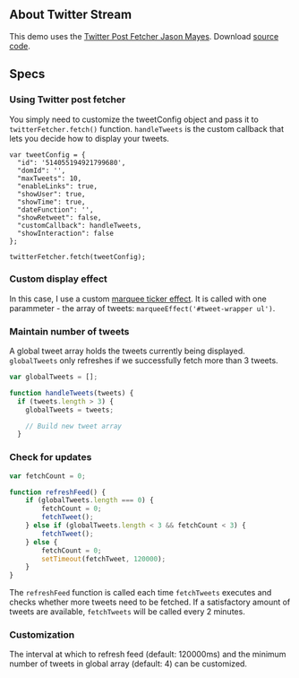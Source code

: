 ## About Twitter Stream
This demo uses the <a href="http://www.jasonmayes.com/projects/twitterApi/">Twitter Post Fetcher Jason Mayes</a>. Download <a href="https://twitter-custom-widget.herokuapp.com/js/twitter-post-fetcher.js">source code</a>.


## Specs
### Using Twitter post fetcher
You simply need to customize the tweetConfig object and pass it to `twitterFetcher.fetch()` function. `handleTweets` is the custom callback that lets you decide how to display your tweets.

```
var tweetConfig = {
  "id": '514055194921799680', 
  "domId": '',
  "maxTweets": 10,
  "enableLinks": true,
  "showUser": true,
  "showTime": true,
  "dateFunction": '',
  "showRetweet": false,
  "customCallback": handleTweets,
  "showInteraction": false
};

twitterFetcher.fetch(tweetConfig);
```

### Custom display effect
In this case, I use a custom <a href="https://twitter-custom-widget.herokuapp.com/js/script.js">marquee ticker effect</a>. It is called with one parammeter - the array of tweets: `marqueeEffect('#tweet-wrapper ul')`.


### Maintain number of tweets
A global tweet array holds the tweets currently being displayed. `globalTweets` only refreshes if we successfully fetch more than 3 tweets.

```javascript
var globalTweets = [];

function handleTweets(tweets) {
  if (tweets.length > 3) {
    globalTweets = tweets;

    // Build new tweet array
  } 
```

### Check for updates 

```javascript
var fetchCount = 0;

function refreshFeed() {
    if (globalTweets.length === 0) {
        fetchCount = 0;
        fetchTweet();
    } else if (globalTweets.length < 3 && fetchCount < 3) {
        fetchTweet(); 
    } else {
        fetchCount = 0; 
        setTimeout(fetchTweet, 120000);   
    } 
}
```
The `refreshFeed` function is called each time `fetchTweets` executes and checks whether more tweets need to be fetched. If a satisfactory amount of tweets are available, `fetchTweets` will be called every 2 minutes.

 

### Customization
The interval at which to refresh feed (default: 120000ms) and the minimum number of tweets in global array (default: 4) can be customized.